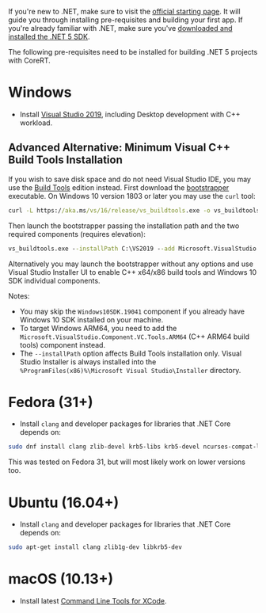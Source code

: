 If you're new to .NET, make sure to visit the [official starting page](http://dotnet.github.io). It will guide you through installing pre-requisites and building your first app.
If you're already familiar with .NET, make sure you've [downloaded and installed the .NET 5 SDK](https://www.microsoft.com/net/download/core).

The following pre-requisites need to be installed for building .NET 5 projects with CoreRT.

# Windows

* Install [Visual Studio 2019](https://visualstudio.microsoft.com/vs/community/), including Desktop development with C++ workload.

## Advanced Alternative: Minimum Visual C++ Build Tools Installation
If you wish to save disk space and do not need Visual Studio IDE, you may use the [Build Tools](https://visualstudio.microsoft.com/downloads/#build-tools-for-visual-studio-2019)
edition instead. First download the [bootstrapper](https://aka.ms/vs/16/release/vs_buildtools.exe) executable.
On Windows 10 version 1803 or later you may use the `curl` tool:

```cmd
curl -L https://aka.ms/vs/16/release/vs_buildtools.exe -o vs_buildtools.exe
```

Then launch the bootstrapper passing the installation path and the two required components (requires elevation):
```cmd
vs_buildtools.exe --installPath C:\VS2019 --add Microsoft.VisualStudio.Component.VC.Tools.x86.x64 Microsoft.VisualStudio.Component.Windows10SDK.19041 --passive --norestart --nocache
```
Alternatively you may launch the bootstrapper without any options and use Visual Studio Installer UI to enable C++ x64/x86 build tools and Windows 10 SDK individual components.

Notes:
- You may skip the `Windows10SDK.19041` component if you already have Windows 10 SDK installed on your machine.
- To target Windows ARM64, you need to add the `Microsoft.VisualStudio.Component.VC.Tools.ARM64` (C++ ARM64 build tools) component instead.
- The `--installPath` option affects Build Tools installation only. Visual Studio Installer is always installed into
the `%ProgramFiles(x86)%\Microsoft Visual Studio\Installer` directory.

# Fedora (31+)

* Install `clang` and developer packages for libraries that .NET Core depends on:

```sh
sudo dnf install clang zlib-devel krb5-libs krb5-devel ncurses-compat-libs
```

This was tested on Fedora 31, but will most likely work on lower versions too.

# Ubuntu (16.04+)

* Install `clang` and developer packages for libraries that .NET Core depends on:

```sh
sudo apt-get install clang zlib1g-dev libkrb5-dev
```

# macOS (10.13+)

* Install latest [Command Line Tools for XCode](https://developer.apple.com/xcode/download/).

